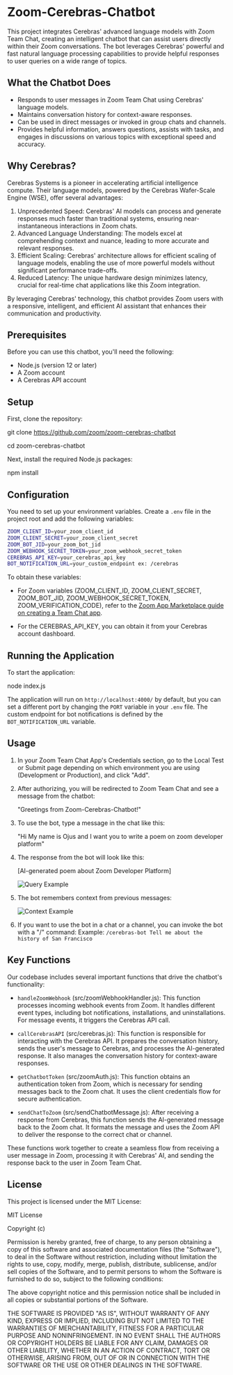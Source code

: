 # Zoom-Cerebras-Chatbot

This project integrates Cerebras' advanced language models with Zoom Team Chat, creating an intelligent chatbot that can assist users directly within their Zoom conversations. The bot leverages Cerebras' powerful and fast natural language processing capabilities to provide helpful responses to user queries on a wide range of topics.

## What the Chatbot Does

- Responds to user messages in Zoom Team Chat using Cerebras' language models.
- Maintains conversation history for context-aware responses.
- Can be used in direct messages or invoked in group chats and channels.
- Provides helpful information, answers questions, assists with tasks, and engages in discussions on various topics with exceptional speed and accuracy.

## Why Cerebras?

Cerebras Systems is a pioneer in accelerating artificial intelligence compute. Their language models, powered by the Cerebras Wafer-Scale Engine (WSE), offer several advantages:

1. Unprecedented Speed: Cerebras' AI models can process and generate responses much faster than traditional systems, ensuring near-instantaneous interactions in Zoom chats.
2. Advanced Language Understanding: The models excel at comprehending context and nuance, leading to more accurate and relevant responses.
3. Efficient Scaling: Cerebras' architecture allows for efficient scaling of language models, enabling the use of more powerful models without significant performance trade-offs.
4. Reduced Latency: The unique hardware design minimizes latency, crucial for real-time chat applications like this Zoom integration.

By leveraging Cerebras' technology, this chatbot provides Zoom users with a responsive, intelligent, and efficient AI assistant that enhances their communication and productivity.

## Prerequisites

Before you can use this chatbot, you'll need the following:

- Node.js (version 12 or later)
- A Zoom account
- A Cerebras API account

## Setup

First, clone the repository:

git clone https://github.com/zoom/zoom-cerebras-chatbot

cd zoom-cerebras-chatbot

Next, install the required Node.js packages:

npm install
## Configuration
You need to set up your environment variables. Create a `.env` file in the project root and add the following variables:

``` bash
ZOOM_CLIENT_ID=your_zoom_client_id
ZOOM_CLIENT_SECRET=your_zoom_client_secret
ZOOM_BOT_JID=your_zoom_bot_jid
ZOOM_WEBHOOK_SECRET_TOKEN=your_zoom_webhook_secret_token
CEREBRAS_API_KEY=your_cerebras_api_key
BOT_NOTIFICATION_URL=your_custom_endpoint ex: /cerebras

```

To obtain these variables:

- For Zoom variables (ZOOM_CLIENT_ID, ZOOM_CLIENT_SECRET, ZOOM_BOT_JID, ZOOM_WEBHOOK_SECRET_TOKEN, ZOOM_VERIFICATION_CODE), refer to the [Zoom App Marketplace guide on creating a Team Chat app](https://developers.zoom.us/docs/team-chat-apps/create/).

- For the CEREBRAS_API_KEY, you can obtain it from your Cerebras account dashboard.

## Running the Application

To start the application:


node index.js

The application will run on `http://localhost:4000/` by default, but you can set a different port by changing the `PORT` variable in your `.env` file. The custom endpoint for bot notifications is defined by the `BOT_NOTIFICATION_URL` variable.

## Usage

1. In your Zoom Team Chat App's Credentials section, go to the Local Test or Submit page depending on which environment you are using (Development or Production), and click "Add".

2. After authorizing, you will be redirected to Zoom Team Chat and see a message from the chatbot:

   "Greetings from Zoom-Cerebras-Chatbot!"

3. To use the bot, type a message in the chat like this:

   "Hi My name is Ojus and I want you to write a poem on zoom developer platform"

4. The response from the bot will look like this:

   [AI-generated poem about Zoom Developer Platform]

   ![Query Example](/images/image.png)

5. The bot remembers context from previous messages:

   ![Context Example](/images/image%202.png)

6. If you want to use the bot in a chat or a channel, you can invoke the bot with a "/" command:
   Example:
   `/cerebras-bot Tell me about the history of San Francisco`

## Key Functions

Our codebase includes several important functions that drive the chatbot's functionality:

- `handleZoomWebhook` (src/zoomWebhookHandler.js): This function processes incoming webhook events from Zoom. It handles different event types, including bot notifications, installations, and uninstallations. For message events, it triggers the Cerebras API call.

- `callCerebrasAPI` (src/cerebras.js): This function is responsible for interacting with the Cerebras API. It prepares the conversation history, sends the user's message to Cerebras, and processes the AI-generated response. It also manages the conversation history for context-aware responses.

- `getChatbotToken` (src/zoomAuth.js): This function obtains an authentication token from Zoom, which is necessary for sending messages back to the Zoom chat. It uses the client credentials flow for secure authentication.

- `sendChatToZoom` (src/sendChatbotMessage.js): After receiving a response from Cerebras, this function sends the AI-generated message back to the Zoom chat. It formats the message and uses the Zoom API to deliver the response to the correct chat or channel.

These functions work together to create a seamless flow from receiving a user message in Zoom, processing it with Cerebras' AI, and sending the response back to the user in Zoom Team Chat.


## License

This project is licensed under the MIT License:

MIT License

Copyright (c)

Permission is hereby granted, free of charge, to any person obtaining a copy
of this software and associated documentation files (the "Software"), to deal
in the Software without restriction, including without limitation the rights
to use, copy, modify, merge, publish, distribute, sublicense, and/or sell
copies of the Software, and to permit persons to whom the Software is
furnished to do so, subject to the following conditions:

The above copyright notice and this permission notice shall be included in all
copies or substantial portions of the Software.

THE SOFTWARE IS PROVIDED "AS IS", WITHOUT WARRANTY OF ANY KIND, EXPRESS OR
IMPLIED, INCLUDING BUT NOT LIMITED TO THE WARRANTIES OF MERCHANTABILITY,
FITNESS FOR A PARTICULAR PURPOSE AND NONINFRINGEMENT. IN NO EVENT SHALL THE
AUTHORS OR COPYRIGHT HOLDERS BE LIABLE FOR ANY CLAIM, DAMAGES OR OTHER
LIABILITY, WHETHER IN AN ACTION OF CONTRACT, TORT OR OTHERWISE, ARISING FROM,
OUT OF OR IN CONNECTION WITH THE SOFTWARE OR THE USE OR OTHER DEALINGS IN THE
SOFTWARE.

